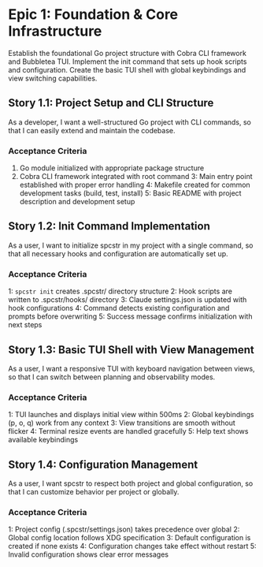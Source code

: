 # Epic 1: Foundation & Core Infrastructure

Establish the foundational Go project structure with Cobra CLI framework and Bubbletea TUI. Implement the init command that sets up hook scripts and configuration. Create the basic TUI shell with global keybindings and view switching capabilities.

## Story 1.1: Project Setup and CLI Structure

As a developer,
I want a well-structured Go project with CLI commands,
so that I can easily extend and maintain the codebase.

### Acceptance Criteria
1. Go module initialized with appropriate package structure
2. Cobra CLI framework integrated with root command
3: Main entry point established with proper error handling
4: Makefile created for common development tasks (build, test, install)
5: Basic README with project description and development setup

## Story 1.2: Init Command Implementation

As a user,
I want to initialize spcstr in my project with a single command,
so that all necessary hooks and configuration are automatically set up.

### Acceptance Criteria
1: `spcstr init` creates .spcstr/ directory structure
2: Hook scripts are written to .spcstr/hooks/ directory
3: Claude settings.json is updated with hook configurations
4: Command detects existing configuration and prompts before overwriting
5: Success message confirms initialization with next steps

## Story 1.3: Basic TUI Shell with View Management

As a user,
I want a responsive TUI with keyboard navigation between views,
so that I can switch between planning and observability modes.

### Acceptance Criteria
1: TUI launches and displays initial view within 500ms
2: Global keybindings (p, o, q) work from any context
3: View transitions are smooth without flicker
4: Terminal resize events are handled gracefully
5: Help text shows available keybindings

## Story 1.4: Configuration Management

As a user,
I want spcstr to respect both project and global configuration,
so that I can customize behavior per project or globally.

### Acceptance Criteria
1: Project config (.spcstr/settings.json) takes precedence over global
2: Global config location follows XDG specification
3: Default configuration is created if none exists
4: Configuration changes take effect without restart
5: Invalid configuration shows clear error messages